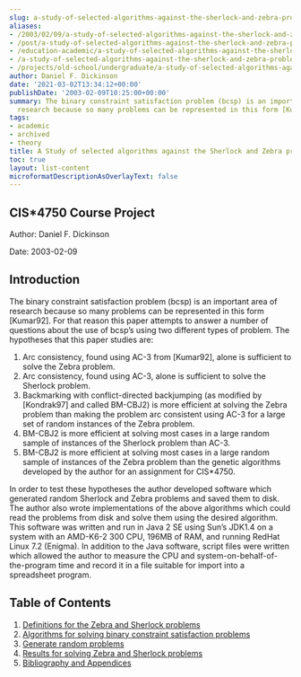 ```yaml
---
slug: a-study-of-selected-algorithms-against-the-sherlock-and-zebra-problems
aliases:
- /2003/02/09/a-study-of-selected-algorithms-against-the-sherlock-and-zebra-problems/
- /post/a-study-of-selected-algorithms-against-the-sherlock-and-zebra-problems/
- /education-academic/a-study-of-selected-algorithms-against-the-sherlock-and-zebra-problems/
- /a-study-of-selected-algorithms-against-the-sherlock-and-zebra-problems/
- /projects/old-school/undergraduate/a-study-of-selected-algorithms-against-the-sherlock-and-zebra-problems/
author: Daniel F. Dickinson
date: '2021-03-02T13:34:12+00:00'
publishDate: '2003-02-09T10:25:00+00:00'
summary: The binary constraint satisfaction problem (bcsp) is an important area of
  research because so many problems can be represented in this form [Kumar92].
tags:
- academic
- archived
- theory
title: A Study of selected algorithms against the Sherlock and Zebra problems
toc: true
layout: list-content
microformatDescriptionAsOverlayText: false
---
```


## CIS*4750 Course Project

Author: Daniel F. Dickinson

Date: 2003-02-09

## Introduction

The binary constraint satisfaction problem (bcsp) is an important area of research because so many problems can be represented in this form [Kumar92]. For that reason this paper attempts to answer a number of questions about the use of bcsp’s using two different types of problem. The hypotheses that this paper studies are:

1. Arc consistency, found using AC-3 from [Kumar92], alone is sufficient to solve the Zebra problem.
2. Arc consistency, found using AC-3, alone is sufficient to solve the Sherlock problem.
3. Backmarking with conflict-directed backjumping (as modified by [Kondrak97] and called BM-CBJ2) is more efficient at solving the Zebra problem than making the problem arc consistent using AC-3 for a large set of random instances of the Zebra problem.
4. BM-CBJ2 is more efficient at solving most cases in a large random sample of instances of the Sherlock problem than AC-3.
5. BM-CBJ2 is more efficient at solving most cases in a large random sample of instances of the Zebra problem than the genetic algorithms developed by the author for an assignment for CIS*4750.

In order to test these hypotheses the author developed software which
generated random Sherlock and Zebra problems and saved them to disk. The
author also wrote implementations of the above algorithms which could
read the problems from disk and solve them using the desired algorithm.
This software was written and run in Java 2 SE using Sun’s JDK1.4 on a
system with an AMD-K6-2 300 CPU, 196MB of RAM, and running RedHat Linux
7.2 (Enigma). In addition to the Java software, script files were
written which allowed the author to measure the CPU and
system-on-behalf-of-the-program time and record it in a file suitable
for import into a spreadsheet program.

## Table of Contents

1. [Definitions for the Zebra and Sherlock problems](definitions-for-zebra-and-sherlock.md)
2. [Algorithms for solving binary constraint satisfaction problems](algorithms-for-solving-bcsp.md)
3. [Generate random problems](generate-random-problems.md)
4. [Results for solving Zebra and Sherlock problems](results-for-solving-zebra-and-sherlock.md)
5. [Bibliography and Appendices](bibliography-and-appendices)
